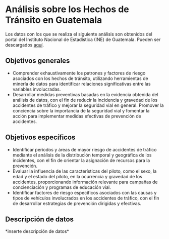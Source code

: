 # Análisis sobre los Hechos de Tránsito en Guatemala
Los datos con los que se realiza el siguiente análisis son obtenidos del portal del Instituto Nacional de Estadística (INE) de Guatemala. Pueden ser descargados [aquí](https://www.ine.gob.gt/bases-de-datos/accidentes-de-transito/).

## Objetivos generales
- Comprender exhaustivamente los patrones y factores de riesgo asociados con los hechos de tránsito, utilizando herramientas de minería de datos para identificar relaciones significativas entre las variables involucradas.
- Desarrollar medidas preventivas basadas en la evidencia obtenida del análisis de datos, con el fin de reducir la incidencia y gravedad de los accidentes de tráfico y mejorar la seguridad vial en general.
Promover la conciencia sobre la importancia de la seguridad vial y fomentar la acción para implementar medidas efectivas de prevención de accidentes.

## Objetivos específicos
- Identificar períodos y áreas de mayor riesgo de accidentes de tráfico mediante el análisis de la distribución temporal y geográfica de los incidentes, con el fin de orientar la asignación de recursos para la prevención.
- Evaluar la influencia de las características del piloto, como el sexo, la edad y el estado del piloto, en la ocurrencia y gravedad de los accidentes, proporcionando información relevante para campañas de concienciación y programas de educación vial.
- Identificar factores de riesgo específicos asociados con las causas y tipos de vehículos involucrados en los accidentes de tráfico, con el fin de desarrollar estrategias de prevención dirigidas y efectivas.

## Descripción de datos
*inserte descripción de datos\*
